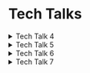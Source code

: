 # Tech Talks

<details>
  <summary>Tech Talk 4</summary>

### Python, JavaScript Development
<ol> 
    <li> Class </li>
    <li> Procedure/Function(JS)/Def(Pyton) </li>
    <li> SQLAlchemy Developing Procedure  </li>
    <li> SQL Ordering </li>
</ol> 
Notes:
  <table>
    <tr>
      <th>TT4 Code</th>
      <th>Model</th>
      <th>View</th>
      <th>Control</th>
    </tr>
    <tr>
      <td><a href="https://github.com/nighthawkcoders/nighthawk_csp/tree/master/crud" target="_blank">Blueprint</a></td>
      <td><a href="https://github.com/nighthawkcoders/nighthawk_csp/blob/master/crud/model.py" target="_blank">Definition</a></td>
      <td><a href="https://github.com/nighthawkcoders/nighthawk_csp/blob/master/crud/templates/crud/search.html" target="_blank">Search</a></td>
      <td><a href="https://github.com/nighthawkcoders/nighthawk_csp/blob/master/crud/app_crud.py" target="_blank">Calling</a></td>
    </tr>
  </table>
</details>

<details>
  <summary>Tech Talk 5</summary>
In progress
</details>

<details>
  <summary>Tech Talk 6</summary>
In progress
</details>

<details>
  <summary>Tech Talk 7</summary>
In progress
</details>
